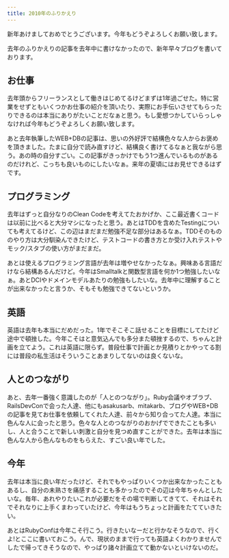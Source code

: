 ```yaml
---
title: 2010年のふりかえり
---
```

新年あけましておめでとうございます。今年もどうぞよろしくお願い致します。

去年のふりかえりの記事を去年中に書けなかったので、新年早々ブログを書いております。

<h2>お仕事</h2>
去年頭からフリーランスとして働きはじめてるけどまずは1年過ごせた。特に営業をせずともいくつかお仕事の紹介を頂いたり、実際にお手伝いさせてもらったりできるのは本当にありがたいことだなぁと思う。もし愛想つかしていらっしゃなければ今年もどうぞよろしくお願い致します。

あと去年執筆したWEB+DBの記事は、思いの外好評で結構色々な人からお褒めを頂きました。たまに自分で読み直すけど、結構良く書けてるなぁと我ながら思う。あの時の自分すごい。この記事がきっかけでもう1つ進んでいるものがあるのだけれど、こっちも良いものにしたいなぁ。来年の夏頃にはお見せできるはずです。

<h2>プログラミング</h2>
去年はずっと自分なりのClean Codeを考えてたおかげか、ここ最近書くコードは以前に比べると大分マシになったと思う。あとはTDDを含めたTestingについても考えてるけど、この辺はまだまだ勉強不足な部分はあるなぁ。TDDそのもののやり方は大分馴染んできたけど、テストコードの書き方とか受け入れテストやモック/スタブの使い方がまだまだ。

あとは使えるプログラミング言語が去年は増やせなかったなぁ。興味ある言語だけなら結構あるんだけど。今年はSmalltalkと関数型言語を何か1つ勉強したいなぁ。あとDCIやドメインモデルあたりの勉強もしたいな。去年中に理解することが出来なかったと言うか、そもそも勉強できてないというか。

<h2>英語</h2>
英語は去年も本当にだめだった。1年でそこそこ話せることを目標にしてたけど途中で頓挫した。今年こそはと意気込んでも多分また頓挫するので、ちゃんと計画を立てよう。これは英語に限らず。普段仕事で計画とか見積りとかやってる割には普段の私生活はそういうことあまりしてないのは良くないな。

<h2>人とのつながり</h2>
あと、去年一番強く意識したのが「人とのつながり」。Ruby会議やオブラブ、RailsDevConで会った人達、他にもasakusarb、mitakarb、ブログやWEB+DBの記事を見てお仕事を依頼してくれた人達、前々から知り合ってた人達。本当に色んな人に会ったと思う。色々な人とのつながりのおかげでできたことも多いし、人と合うことで新しい刺激と自分を見つめ直すことができた。去年は本当に色んな人から色んなものをもらえた、すごい良い年でした。

<h2>今年</h2>
去年は本当に良い年だったけど、それでもやっぱりいくつか出来なかったこともあるし、自分の未熟さを痛感することも多かったのでその辺は今年ちゃんとしたいな。毎年、あれやりたいこれが必要だをその場で判断してきてて、それはそれでそれなりに上手くまわっていたけど、今年はもうちょっと計画をたてていきたい。

あとはRubyConfは今年こそ行こう。行きたいなーだと行かなそうなので、行くよ!とここに書いておこう。んで、現状のままで行っても英語よくわかりませんでしたで帰ってきそうなので、やっぱり諸々計画立てて動かないといけないのだ。
